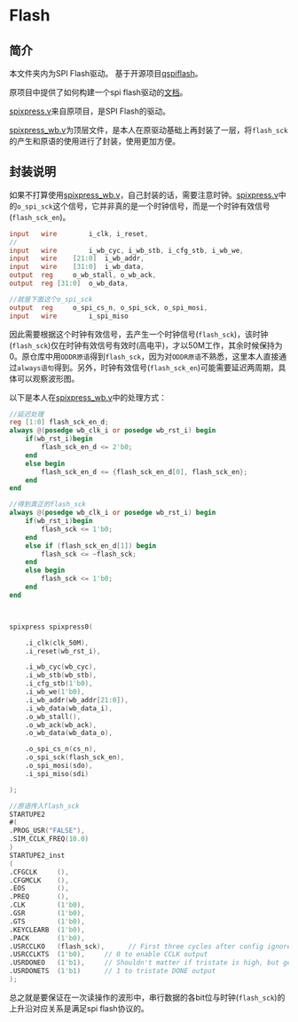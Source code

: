 # Flash

## 简介
本文件夹内为SPI Flash驱动。
基于开源项目[qspiflash](https://github.com/ZipCPU/qspiflash)。

原项目中提供了如何构建一个spi flash驱动的[文档](http://zipcpu.com/blog/2018/08/16/spiflash.html)。

[spixpress.v](./spixpress.v)来自原项目，是SPI Flash的驱动。

[spixpress_wb.v](./spixpress_wb.v)为顶层文件，是本人在原驱动基础上再封装了一层，将`flash_sck`的产生和原语的使用进行了封装，使用更加方便。

## 封装说明
如果不打算使用[spixpress_wb.v](./spixpress_wb.v)，自己封装的话，需要注意时钟。[spixpress.v](./spixpress.v)中的`o_spi_sck`这个信号，它并非真的是一个时钟信号，而是一个时钟有效信号(`flash_sck_en`)。

```verilog
input	wire		i_clk, i_reset,
//
input	wire		i_wb_cyc, i_wb_stb, i_cfg_stb, i_wb_we,
input	wire	[21:0]	i_wb_addr,
input	wire	[31:0]	i_wb_data,
output	reg		o_wb_stall, o_wb_ack,
output	reg	[31:0]	o_wb_data,

//就是下面这个o_spi_sck
output	reg		o_spi_cs_n, o_spi_sck, o_spi_mosi,
input	wire		i_spi_miso
```

因此需要根据这个时钟有效信号，去产生一个时钟信号(`flash_sck`)，该时钟(`flash_sck`)仅在时钟有效信号有效时(高电平)，才以50M工作，其余时候保持为0。原仓库中用`ODDR原语`得到`flash_sck`，因为对`ODDR原语`不熟悉，这里本人直接通过`always语句`得到。另外，时钟有效信号(`flash_sck_en`)可能需要延迟两周期，具体可以观察波形图。

以下是本人在[spixpress_wb.v](./spixpress_wb.v)中的处理方式：
```verilog
//延迟处理
reg [1:0] flash_sck_en_d;
always @(posedge wb_clk_i or posedge wb_rst_i) begin
    if(wb_rst_i)begin
        flash_sck_en_d <= 2'b0;
    end
    else begin
        flash_sck_en_d <= {flash_sck_en_d[0], flash_sck_en};
    end
end

//得到真正的flash_sck
always @(posedge wb_clk_i or posedge wb_rst_i) begin
    if(wb_rst_i)begin
        flash_sck <= 1'b0;
    end
    else if (flash_sck_en_d[1]) begin
        flash_sck <= ~flash_sck;
    end
    else begin
        flash_sck <= 1'b0;
    end
end



spixpress spixpress0(

    .i_clk(clk_50M),
    .i_reset(wb_rst_i),

    .i_wb_cyc(wb_cyc),
    .i_wb_stb(wb_stb),
    .i_cfg_stb(1'b0),
    .i_wb_we(1'b0),
    .i_wb_addr(wb_addr[21:0]),
    .i_wb_data(wb_data_i),
    .o_wb_stall(),
    .o_wb_ack(wb_ack),
    .o_wb_data(wb_data_o),

    .o_spi_cs_n(cs_n),
    .o_spi_sck(flash_sck_en),
    .o_spi_mosi(sdo),
    .i_spi_miso(sdi)

);

//原语传入flash_sck
STARTUPE2
#(
.PROG_USR("FALSE"),
.SIM_CCLK_FREQ(10.0)
)
STARTUPE2_inst
(
.CFGCLK     (),
.CFGMCLK    (),
.EOS        (),
.PREQ       (),
.CLK        (1'b0),
.GSR        (1'b0),
.GTS        (1'b0),
.KEYCLEARB  (1'b0),
.PACK       (1'b0),
.USRCCLKO   (flash_sck),      // First three cycles after config ignored, see AR# 52626
.USRCCLKTS  (1'b0),     // 0 to enable CCLK output
.USRDONEO   (1'b1),     // Shouldn't matter if tristate is high, but generates a warning if tied low.
.USRDONETS  (1'b1)      // 1 to tristate DONE output
);
```
总之就是要保证在一次读操作的波形中，串行数据的各bit位与时钟(`flash_sck`)的上升沿对应关系是满足spi flash协议的。
